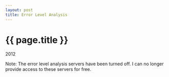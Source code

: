 ```yaml
---
layout: post
title: Error Level Analysis
---
```


{{ page.title }}
================

<p class="meta">2012</p>

Note: The error level analysis servers have been turned off. I can no longer provide access to these servers for free.

